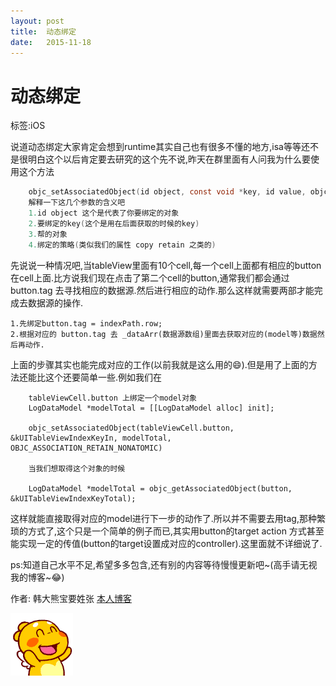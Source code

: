 ```yaml
---
layout: post
title:  动态绑定
date:   2015-11-18
---
```


# 动态绑定

标签:iOS 

说道动态绑定大家肯定会想到runtime其实自己也有很多不懂的地方,isa等等还不是很明白这个以后肯定要去研究的这个先不说,昨天在群里面有人问我为什么要使用这个方法

``` objective-c
    objc_setAssociatedObject(id object, const void *key, id value, objc_AssociationPolicy policy)
    解释一下这几个参数的含义吧
    1.id object 这个是代表了你要绑定的对象
    2.要绑定的key(这个是用在后面获取的时候的key)
    3.帮的对象
    4.绑定的策略(类似我们的属性 copy retain 之类的)
```

先说说一种情况吧,当tableView里面有10个cell,每一个cell上面都有相应的button在cell上面.比方说我们现在点击了第二个cell的button,通常我们都会通过 button.tag 去寻找相应的数据源.然后进行相应的动作.那么这样就需要两部才能完成去数据源的操作.

``` 
1.先绑定button.tag = indexPath.row; 
2.根据对应的 button.tag 去 _dataArr(数据源数组)里面去获取对应的(model等)数据然后再动作.
```

上面的步骤其实也能完成对应的工作(以前我就是这么用的😄).但是用了上面的方法还能比这个还要简单一些.例如我们在

``` 
    tableViewCell.button 上绑定一个model对象
    LogDataModel *modelTotal = [[LogDataModel alloc] init];

    objc_setAssociatedObject(tableViewCell.button, &kUITableViewIndexKeyIn, modelTotal, OBJC_ASSOCIATION_RETAIN_NONATOMIC)

    当我们想取得这个对象的时候

    LogDataModel *modelTotal = objc_getAssociatedObject(button, &kUITableViewIndexKeyTotal);

```

这样就能直接取得对应的model进行下一步的动作了.所以并不需要去用tag,那种繁琐的方式了,这个只是一个简单的例子而已,其实用button的target action 方式甚至能实现一定的传值(button的target设置成对应的controller).这里面就不详细说了.

ps:知道自己水平不足,希望多多包含,还有别的内容等待慢慢更新吧~(高手请无视我的博客~😂)

作者: 韩大熊宝要姓张         [本人博客](http://handabao.com)

![](/images/开心.gif)